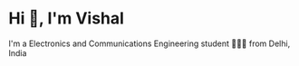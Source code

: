 #                     Hi 👋, I'm Vishal
I'm a Electronics and Communications Engineering student 👨🏻‍💻 from Delhi, India
